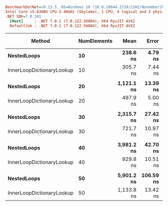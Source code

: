 ``` ini

BenchmarkDotNet=v0.13.5, OS=Windows 10 (10.0.19044.2728/21H2/November2021Update)
Intel Core i5-6300U CPU 2.40GHz (Skylake), 1 CPU, 4 logical and 2 physical cores
.NET SDK=7.0.101
  [Host]     : .NET 7.0.1 (7.0.122.56804), X64 RyuJIT AVX2
  DefaultJob : .NET 7.0.1 (7.0.122.56804), X64 RyuJIT AVX2


```
|                    Method | NumElements |       Mean |     Error |   StdDev |     Median | Ratio | RatioSD |   Gen0 | Allocated | Alloc Ratio |
|-------------------------- |------------ |-----------:|----------:|---------:|-----------:|------:|--------:|-------:|----------:|------------:|
|               **NestedLoops** |          **10** |   **238.6 ns** |   **4.79 ns** |  **6.56 ns** |   **236.4 ns** |  **1.00** |    **0.00** | **0.0610** |      **96 B** |        **1.00** |
| InnerLoopDictionaryLookup |          10 |   305.7 ns |   7.44 ns | 20.75 ns |   295.3 ns |  1.32 |    0.11 | 0.2856 |     448 B |        4.67 |
|                           |             |            |           |          |            |       |         |        |           |             |
|               **NestedLoops** |          **20** | **1,121.1 ns** |  **13.39 ns** | **11.87 ns** | **1,122.9 ns** |  **1.00** |    **0.00** | **0.0858** |     **136 B** |        **1.00** |
| InnerLoopDictionaryLookup |          20 |   497.9 ns |   5.00 ns |  4.68 ns |   498.7 ns |  0.44 |    0.01 | 0.4635 |     728 B |        5.35 |
|                           |             |            |           |          |            |       |         |        |           |             |
|               **NestedLoops** |          **30** | **2,315.7 ns** |  **27.42 ns** | **25.64 ns** | **2,323.5 ns** |  **1.00** |    **0.00** | **0.1106** |     **176 B** |        **1.00** |
| InnerLoopDictionaryLookup |          30 |   721.7 ns |  10.97 ns |  9.72 ns |   725.3 ns |  0.31 |    0.01 | 0.6676 |    1048 B |        5.95 |
|                           |             |            |           |          |            |       |         |        |           |             |
|               **NestedLoops** |          **40** | **3,981.2 ns** |  **42.70 ns** | **39.94 ns** | **3,996.7 ns** |  **1.00** |    **0.00** | **0.1373** |     **216 B** |        **1.00** |
| InnerLoopDictionaryLookup |          40 |   929.8 ns |  10.51 ns |  9.84 ns |   931.0 ns |  0.23 |    0.00 | 0.8202 |    1288 B |        5.96 |
|                           |             |            |           |          |            |       |         |        |           |             |
|               **NestedLoops** |          **50** | **5,901.2 ns** | **106.59 ns** | **94.49 ns** | **5,900.9 ns** |  **1.00** |    **0.00** | **0.1602** |     **256 B** |        **1.00** |
| InnerLoopDictionaryLookup |          50 | 1,133.8 ns |  13.42 ns | 12.56 ns | 1,134.8 ns |  0.19 |    0.00 | 0.9995 |    1568 B |        6.12 |
